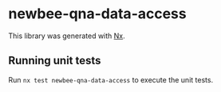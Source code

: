 # newbee-qna-data-access

This library was generated with [Nx](https://nx.dev).

## Running unit tests

Run `nx test newbee-qna-data-access` to execute the unit tests.
